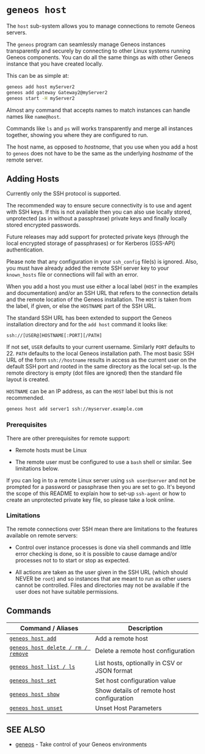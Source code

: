 # `geneos host`

The `host` sub-system allows you to manage connections to remote Geneos servers.

The `geneos` program can seamlessly manage Geneos instances transparently and securely by connecting to other Linux systems running Geneos components. You can do all the same things as with other Geneos instance that you have created locally.

This can be as simple at:

```bash
geneos add host myServer2
geneos add gateway Gateway2@myServer2
geneos start -H myServer2
```

Almost any command that accepts names to match instances can handle names like `name@host`.

Commands like `ls` and `ps` will works transparently and merge all instances together, showing you where they are configured to run.

The host name, as opposed to _hostname_, that you use when you add a host to `geneos` does not have to be the same as the underlying _hostname_ of the remote server.

## Adding Hosts

Currently only the SSH protocol is supported.

The recommended way to ensure secure connectivity is to use and agent with SSH keys. If this is not available then you can also use locally stored, unprotected (as in without a passphrase) private keys and finally locally stored encrypted passwords.

Future releases may add support for protected private keys (through the local encrypted storage of passphrases) or for Kerberos (GSS-API) authentication.

Please note that any configuration in your `ssh_config` file(s) is ignored. Also, you must have already added the remote SSH server key to your `known_hosts` file or connections will fail with an error.

When you add a host you must use either a local label (`HOST` in the examples and documentation) and/or an SSH URL that refers to the connection details and the remote location of the Geneos installation. The `HOST` is taken from the label, if given, or else the `HOSTNAME` part of the SSH URL.

The standard SSH URL has been extended to support the Geneos installation directory and for the `add host` command it looks like:

`ssh://[USER@]HOSTNAME[:PORT][/PATH]`

If not set, `USER` defaults to your current username. Similarly `PORT` defaults to 22. `PATH` defaults to the local Geneos installation path. The most basic SSH URL of the form `ssh://hostname` results in access as the current user on the default SSH port and rooted in the same directory as the local set-up. Is the remote directory is empty (dot files are ignored) then the standard file layout is created.

`HOSTNAME` can be an IP address, as can the `HOST` label but this is not recommended.

```bash
geneos host add server1 ssh://myserver.example.com
```

### Prerequisites

There are other prerequisites for remote support:

* Remote hosts must be Linux

* The remote user must be configured to use a `bash` shell or similar. See limitations below.

If you can log in to a remote Linux server using `ssh user@server` and not be prompted for a password or passphrase then you are set to go. It's beyond the scope of this README to explain how to set-up `ssh-agent` or how to create an unprotected private key file, so please take a look online.

### Limitations

The remote connections over SSH mean there are limitations to the features available on remote servers:

* Control over instance processes is done via shell commands and little error checking is done, so it is possible to cause damage and/or processes not to to start or stop as expected.

* All actions are taken as the user given in the SSH URL (which should NEVER be `root`) and so instances that are meant to run as other users cannot be controlled. Files and directories may not be available if the user does not have suitable permissions.


## Commands

| Command / Aliases | Description |
|-------|-------|
| [`geneos host add`](geneos_host_add.md)	 | Add a remote host |
| [`geneos host delete / rm / remove`](geneos_host_delete.md)	 | Delete a remote host configuration |
| [`geneos host list / ls`](geneos_host_list.md)	 | List hosts, optionally in CSV or JSON format |
| [`geneos host set`](geneos_host_set.md)	 | Set host configuration value |
| [`geneos host show`](geneos_host_show.md)	 | Show details of remote host configuration |
| [`geneos host unset`](geneos_host_unset.md)	 | Unset Host Parameters |

## SEE ALSO

* [geneos](geneos.md)	 - Take control of your Geneos environments
